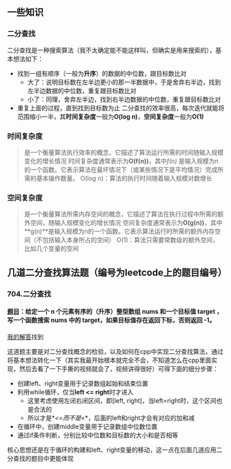 ## 一些知识
### 二分查找
二分查找是一种搜索算法（我不太确定能不能这样叫，但确实是用来搜索的），基本想法如下：
- 找到一组有顺序（一般为**升序**）的数据的中位数，跟目标数比对
  * 大了：说明目标数在左半边更小的那一半数据中，于是舍弃右半边，找到左半边数据的中位数，重复跟目标数比对
  * 小了：同理，舍弃左半边，找到右半边数据的中位数，重复跟目标数比对
- 重复上面的过程，直到找到目标数为止
二分查找的效率很高，每次迭代就能将范围缩小一半，其**时间复杂度**一般为**O(log n)**，**空间复杂度**一般为**O(1)**

### 时间复杂度
>是一个衡量算法执行效率的概念，它描述了算法运行所需的时间随输入规模变化的增长情况
>时间复杂度通常表示为**O(f(n))**，其中*f(n)* 是输入规模为n的一个函数。它表示算法在最坏情况下（或某些情况下是平均情况）完成所需的基本操作数量。
>O(log n)：算法的执行时间随着输入规模对数增长

### 空间复杂度
>是一个衡量算法所需内存空间的概念，它描述了算法在执行过程中所需的额外空间，随输入规模变化的增长情况
>空间复杂度通常表示为**O(g(n))**，其中**g(n)**是输入规模为n的一个函数。它表示算法运行时所需的额外内存空间（不包括输入本身所占的空间）
>O(1)：算法只需要常数级的额外空间，比如几个变量的空间

## 几道二分查找算法题（编号为leetcode上的题目编号）
### 704.二分查找
#### [题目](https://leetcode.cn/problems/binary-search/description/)：给定一个 n 个元素有序的（升序）整型数组 nums 和一个目标值 target  ，写一个函数搜索 nums 中的 target，如果目标值存在返回下标，否则返回 -1。
[我的解答](https://github.com/EthanQC/my-learning-record/blob/main/leetcode/704-binary-search.md)找到

这道题主要是对二分查找概念的检验，以及如何在cpp中实现二分查找算法，通过将基本想法转化一下（其实我最开始根本就完全不会，不知道怎么在cpp里面实现，然后去看了一下手撕的视频就会了，视频讲得很好）可得下面的细分步骤：
- 创建left、right变量用于记录数组起始和结束位置
- 利用while循环，仅当**left <= right**时才进入
  * 这里考虑使用左闭右闭区间，即[left, right]，当left=right时，这个区间也是合法的
  * 所以才是*<=*而不是*<*，后面的left和right才会有对应的加和减
- 在循环中，创建middle变量用于记录数组中位数位置
- 通过if条件判断，分别比较中位数和目标数的大小和是否相等

核心思想还是在于循环的构建和left、right变量的移动，这一点在后面几道应用二分查找的题目中更能体现